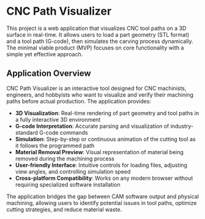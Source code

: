 # CNC Path Visualizer

This project is a web application that visualizes CNC tool paths on a 3D surface in real-time. It allows users to load a part geometry (STL format) and a tool path (G-code), then simulates the carving process dynamically. The minimal viable product (MVP) focuses on core functionality with a simple yet effective approach.

## Application Overview

CNC Path Visualizer is an interactive tool designed for CNC machinists, engineers, and hobbyists who want to visualize and verify their machining paths before actual production. The application provides:

- **3D Visualization**: Real-time rendering of part geometry and tool paths in a fully interactive 3D environment
- **G-code Interpretation**: Accurate parsing and visualization of industry-standard G-code commands
- **Simulation**: Step-by-step or continuous animation of the cutting tool as it follows the programmed path
- **Material Removal Preview**: Visual representation of material being removed during the machining process
- **User-friendly Interface**: Intuitive controls for loading files, adjusting view angles, and controlling simulation speed
- **Cross-platform Compatibility**: Works on any modern browser without requiring specialized software installation

The application bridges the gap between CAM software output and physical machining, allowing users to identify potential issues in tool paths, optimize cutting strategies, and reduce material waste.
